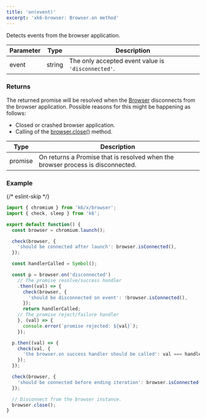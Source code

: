 ```yaml
---
title: 'on(event)'
excerpt: 'xk6-browser: Browser.on method'
---
```


Detects events from the browser application.

| Parameter | Type   | Description                                        |
| --------- | ------ | -------------------------------------------------- |
| event     | string | The only accepted event value is `'disconnected'`. |

### Returns

The returned promise will be resolved when the [Browser](/javascript-api/xk6-browser/api/browser/) disconnects from the browser application. Possible reasons for this might be happening as follows:

* Closed or crashed browser application.
* Calling of the [browser.close()](/javascript-api/xk6-browser/api/browser/close) method.

| Type    | Description                                                                     |
| ------- | ------------------------------------------------------------------------------- |
| promise | On returns a Promise that is resolved when the browser process is disconnected. |

### Example

{/* eslint-skip */}

```javascript
import { chromium } from 'k6/x/browser';
import { check, sleep } from 'k6';

export default function() {
  const browser = chromium.launch();

  check(browser, {
    'should be connected after launch': browser.isConnected(),
  });

  const handlerCalled = Symbol();

  const p = browser.on('disconnected')
    // The promise resolve/success handler
    .then((val) => {
      check(browser, {
        'should be disconnected on event': !browser.isConnected(),
      });
      return handlerCalled;
    // The promise reject/failure handler
    }, (val) => {
      console.error(`promise rejected: ${val}`);
    });

  p.then((val) => {
    check(val, {
      'the browser.on success handler should be called': val === handlerCalled,
    });
  });

  check(browser, {
    'should be connected before ending iteration': browser.isConnected(),
  });

  // Disconnect from the browser instance.
  browser.close();
}
```
